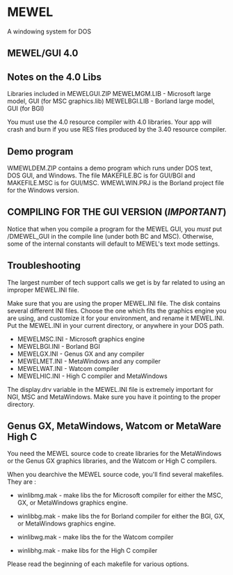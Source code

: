 # MEWEL
A windowing system for DOS

## MEWEL/GUI 4.0

## Notes on the 4.0 Libs

Libraries included in MEWELGUI.ZIP
  MEWELMGM.LIB - Microsoft large model, GUI (for MSC graphics.lib)
  MEWELBGI.LIB - Borland   large model, GUI (for BGI)

You must use the 4.0 resource compiler with 4.0 libraries. Your app will crash and burn if you use RES files produced by the 3.40 resource compiler.

## Demo program

WMEWLDEM.ZIP contains a demo program which runs under DOS text, DOS GUI, and Windows. The file MAKEFILE.BC is for GUI/BGI and MAKEFILE.MSC is for GUI/MSC. WMEWLWIN.PRJ is the Borland project file for the Windows version.

## COMPILING FOR THE GUI VERSION  (*IMPORTANT*)

Notice that when you compile a program for the MEWEL GUI, you *must* put /DMEWEL_GUI in the compile line (under both BC and MSC). Otherwise, some of the internal constants will default to MEWEL's text mode settings.

## Troubleshooting

The largest number of tech support calls we get is by far related to using an improper MEWEL.INI file.

Make sure that you are using the proper MEWEL.INI file. The disk contains several different INI files. Choose the one which fits the graphics engine you are using, and customize it for your environment, and rename it MEWEL.INI. Put the MEWEL.INI in your current directory, or anywhere in your DOS path. 

* MEWELMSC.INI - Microsoft graphics engine
* MEWELBGI.INI - Borland BGI
* MEWELGX.INI  - Genus GX and any compiler
* MEWELMET.INI - MetaWindows and any compiler
* MEWELWAT.INI - Watcom compiler
* MEWELHIC.INI - High C compiler and MetaWindows

The display.drv variable in the MEWEL.INI file is extremely important for NGI, MSC and MetaWindows. Make sure you have it pointing to the proper directory.

## Genus GX, MetaWindows, Watcom or MetaWare High C

You need the MEWEL source code to create libraries for the MetaWindows or
the Genus GX graphics libraries, and the Watcom or High C compilers.

When you dearchive the MEWEL source code, you'll find several makefiles.
They are :

* winlibmg.mak - make libs the for Microsoft compiler for either the MSC, GX, or MetaWindows graphics engine.

* winlibbg.mak - make libs the for Borland compiler for either the BGI, GX, or MetaWindows graphics engine.

* winlibwg.mak - make libs the for the Watcom compiler

* winlibhg.mak - make libs for the High C compiler

Please read the beginning of each makefile for various options.
